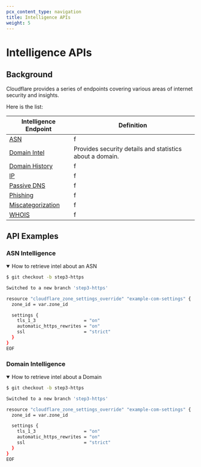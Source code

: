 ```yaml
---
pcx_content_type: navigation
title: Intelligence APIs
weight: 5
---
```


# Intelligence APIs

## Background
Cloudflare provides a series of endpoints covering various areas of internet security and insights. 

Here is the list:

| Intelligence Endpoint | Definition |
| --- | --- |
| [ASN](/api/operations/asn-intelligence-get-asn-overview) | f |
| [Domain Intel](/api/operations/domain-intelligence-get-domain-details) | Provides security details and statistics about a domain. |
| [Domain History](/api/operations/domain-history-get-domain-history) | f |
| [IP](/api/operations/ip-intelligence-get-ip-overview) | f |
| [Passive DNS](/api/operations/passive-dns-by-ip-get-passive-dns-by-ip) | f |
| [Phishing](/api/operations/phishing-url-information-get-results-for-a-url-scan) | f |
| [Miscategorization](/api/operations/miscategorization-create-miscategorization) | f |
| [WHOIS](/api/operations/whois-record-get-whois-record) | f |

## API Examples

### ASN Intelligence
<details open>
<summary>How to retrieve intel about an ASN</summary>
<div>

```sh
$ git checkout -b step3-https

Switched to a new branch 'step3-https'

resource "cloudflare_zone_settings_override" "example-com-settings" {
  zone_id = var.zone_id

  settings {
    tls_1_3                  = "on"
    automatic_https_rewrites = "on"
    ssl                      = "strict"
  }
}
EOF
```

</div>
</details>


### Domain Intelligence
<details open>
<summary>How to retrieve intel about a Domain</summary>
<div>

```sh
$ git checkout -b step3-https

Switched to a new branch 'step3-https'

resource "cloudflare_zone_settings_override" "example-com-settings" {
  zone_id = var.zone_id

  settings {
    tls_1_3                  = "on"
    automatic_https_rewrites = "on"
    ssl                      = "strict"
  }
}
EOF
```

</div>
</details>




<!-- {{<tabs labels="ASN | Domain Intel | Domain History | IP | Passive DNS | Phishing | Miscategorization | WHOIS">}}
{{<tab label="asn">}}
```bash
$ git checkout -b step3-https
Switched to a new branch 'step3-https'

$ cat >> cloudflare.tf <<'EOF'

resource "cloudflare_zone_settings_override" "example-com-settings" {
  zone_id = var.zone_id

  settings {
    tls_1_3                  = "on"
    automatic_https_rewrites = "on"
    ssl                      = "strict"
  }
}
EOF
```{{</tab>}}
{{<tab label="domain intel">}}
hi
{{</tab>}}
{{<tab label="domain history">}}
hi
{{</tab>}}
{{<tab label="ip">}}
hi
{{</tab>}}
{{<tab label="passive dns">}}
hi
{{</tab>}}
{{<tab label="phishing">}}
hi
{{</tab>}}
{{<tab label="miscategorization">}}
hi
{{</tab>}}
{{<tab label="whois">}}
hi
{{</tab>}}
{{</tabs>}} -->
